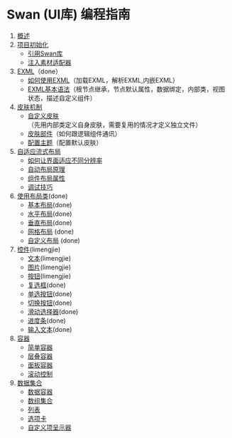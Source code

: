 Swan (UI库) 编程指南
==================================

1. [概述]()
2. [项目初始化]()
	* [引用Swan库]()
	* [注入素材适配器]()
3. [EXML](3-0-exml-overview.md)（done）
	* [如何使用EXML](3-1-use-exml.md)（加载EXML，解析EXML,内嵌EXML）
	* [EXML基本语法](3-2-exml-syntax.md)（根节点继承，节点默认属性，数据绑定，内部类，视图状态，描述自定义组件）
4. [皮肤机制]()
	* [自定义皮肤]()（先用内部类定义自身皮肤，需要复用的情况才定义独立文件）
	* [皮肤部件]()（如何跟逻辑组件通讯）
	* [配置主题]()（配置默认皮肤）
5. [自适应流式布局]()
	* [如何让界面适应不同分辨率]()
	* [自动布局原理]()
	* [组件布局属性]()
	* [调试技巧]()	
6. [使用布局类](6-0-layout-overview.md)(done) 
	* [基本布局](6-1-layout-BasicLayout.md)(done) 
	* [水平布局](6-2-layout-HorizontalLayout.md)(done)
	* [垂直布局](6-3-layout-VerticalLayout.md)(done)
	* [网格布局](6-4-layout-TileLayout.md)	(done)
	* [自定义布局](6-5-layout-Custom.md)	(done)
7. [控件](7-0-component.md)(limengjie)
    * [文本](7-1-label.md)(limengjie)
    * [图片](7-2-image.md)(limengjie)
	* [按钮](7-3-button.md)(limengjie)
	* [复选框](7-4-checkbox.md)(done)
	* [单选按钮](7-5-radiobutton.md)(done)
	* [切换按钮](7-6-toggle.md)(done)
	* [滑动选择器](7-7-slider.md)(done)
	* [进度条](7-8-progressbar.md)(done)
	* [输入文本](7-9-editabletext.md)(done)				
8. [容器]()	
	* [简单容器]()
	* [层叠容器]()	
	* [面板容器]()	
	* [滚动控制]()		
9. [数据集合]()	
	* [数据容器]()
	* [数组集合]()
	* [列表]()	
	* [选项卡]()	
	* [自定义项呈示器]()	

	
